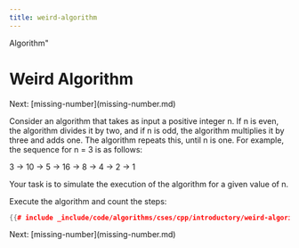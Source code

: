 ```yaml
---
title: weird-algorithm
---
```


Algorithm\"

# Weird Algorithm

Next: \[missing-number](missing-number.md)

Consider an algorithm that takes as input a positive integer n. If n is
even, the algorithm divides it by two, and if n is odd, the algorithm
multiplies it by three and adds one. The algorithm repeats this, until n
is one. For example, the sequence for n = 3 is as follows:

3 -\> 10 -\> 5 -\> 16 -\> 8 -\> 4 -\> 2 -\> 1

Your task is to simulate the execution of the algorithm for a given
value of n.

Execute the algorithm and count the steps:

```cpp
{{# include _include/code/algorithms/cses/cpp/introductory/weird-algorithm.cc }}
```

Next: \[missing-number](missing-number.md)
